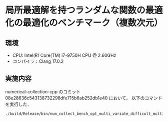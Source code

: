 # 局所最適解を持つランダムな関数の最適化の最適化のベンチマーク（複数次元）

## 環境

- CPU: Intel(R) Core(TM) i7-9750H CPU @ 2.60GHz
- コンパイラ：Clang 17.0.2

## 実施内容

numerical-collection-cpp のコミット 08e28636c543138732298dfe715b6ab252db1e40 において，
以下のコマンドを実行した．

```bash
./build/Release/bin/num_collect_bench_opt_multi_variate_difficult_multi_optima_function --compressed-msgpack bench.data --json bench.json
```
